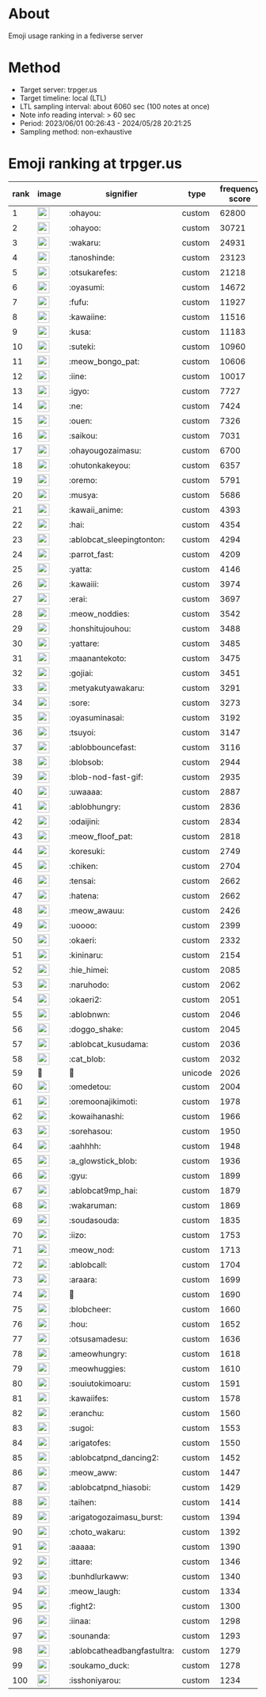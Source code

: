 # About
Emoji usage ranking in a fediverse server

# Method
- Target server: trpger.us
- Target timeline: local (LTL)
- LTL sampling interval: about 6060 sec (100 notes at once)
- Note info reading interval: > 60 sec
- Period: 2023/06/01 00:26:43 - 2024/05/28 20:21:25 
- Sampling method: non-exhaustive

# Emoji ranking at trpger.us

|rank|image|signifier|type|frequency score|
|----|----|----|----|----|
|1|<img height="24" src="https://trpger.us/emoji/ohayou.webp">|:ohayou:|custom|62800|
|2|<img height="24" src="https://trpger.us/emoji/ohayoo.webp">|:ohayoo:|custom|30721|
|3|<img height="24" src="https://trpger.us/emoji/wakaru.webp">|:wakaru:|custom|24931|
|4|<img height="24" src="https://trpger.us/emoji/tanoshinde.webp">|:tanoshinde:|custom|23123|
|5|<img height="24" src="https://trpger.us/emoji/otsukarefes.webp">|:otsukarefes:|custom|21218|
|6|<img height="24" src="https://trpger.us/emoji/oyasumi.webp">|:oyasumi:|custom|14672|
|7|<img height="24" src="https://trpger.us/emoji/fufu.webp">|:fufu:|custom|11927|
|8|<img height="24" src="https://trpger.us/emoji/kawaiine.webp">|:kawaiine:|custom|11516|
|9|<img height="24" src="https://trpger.us/emoji/kusa.webp">|:kusa:|custom|11183|
|10|<img height="24" src="https://trpger.us/emoji/suteki.webp">|:suteki:|custom|10960|
|11|<img height="24" src="https://trpger.us/emoji/meow_bongo_pat.webp">|:meow_bongo_pat:|custom|10606|
|12|<img height="24" src="https://trpger.us/emoji/iine.webp">|:iine:|custom|10017|
|13|<img height="24" src="https://trpger.us/emoji/igyo.webp">|:igyo:|custom|7727|
|14|<img height="24" src="https://trpger.us/emoji/ne.webp">|:ne:|custom|7424|
|15|<img height="24" src="https://trpger.us/emoji/ouen.webp">|:ouen:|custom|7326|
|16|<img height="24" src="https://trpger.us/emoji/saikou.webp">|:saikou:|custom|7031|
|17|<img height="24" src="https://trpger.us/emoji/ohayougozaimasu.webp">|:ohayougozaimasu:|custom|6700|
|18|<img height="24" src="https://trpger.us/emoji/ohutonkakeyou.webp">|:ohutonkakeyou:|custom|6357|
|19|<img height="24" src="https://trpger.us/emoji/oremo.webp">|:oremo:|custom|5791|
|20|<img height="24" src="https://trpger.us/emoji/musya.webp">|:musya:|custom|5686|
|21|<img height="24" src="https://trpger.us/emoji/kawaii_anime.webp">|:kawaii_anime:|custom|4393|
|22|<img height="24" src="https://trpger.us/emoji/hai.webp">|:hai:|custom|4354|
|23|<img height="24" src="https://trpger.us/emoji/ablobcat_sleepingtonton.webp">|:ablobcat_sleepingtonton:|custom|4294|
|24|<img height="24" src="https://trpger.us/emoji/parrot_fast.webp">|:parrot_fast:|custom|4209|
|25|<img height="24" src="https://trpger.us/emoji/yatta.webp">|:yatta:|custom|4146|
|26|<img height="24" src="https://trpger.us/emoji/kawaiii.webp">|:kawaiii:|custom|3974|
|27|<img height="24" src="https://trpger.us/emoji/erai.webp">|:erai:|custom|3697|
|28|<img height="24" src="https://trpger.us/emoji/meow_noddies.webp">|:meow_noddies:|custom|3542|
|29|<img height="24" src="https://trpger.us/emoji/honshitujouhou.webp">|:honshitujouhou:|custom|3488|
|30|<img height="24" src="https://trpger.us/emoji/yattare.webp">|:yattare:|custom|3485|
|31|<img height="24" src="https://trpger.us/emoji/maanantekoto.webp">|:maanantekoto:|custom|3475|
|32|<img height="24" src="https://trpger.us/emoji/gojiai.webp">|:gojiai:|custom|3451|
|33|<img height="24" src="https://trpger.us/emoji/metyakutyawakaru.webp">|:metyakutyawakaru:|custom|3291|
|34|<img height="24" src="https://trpger.us/emoji/sore.webp">|:sore:|custom|3273|
|35|<img height="24" src="https://trpger.us/emoji/oyasuminasai.webp">|:oyasuminasai:|custom|3192|
|36|<img height="24" src="https://trpger.us/emoji/tsuyoi.webp">|:tsuyoi:|custom|3147|
|37|<img height="24" src="https://trpger.us/emoji/ablobbouncefast.webp">|:ablobbouncefast:|custom|3116|
|38|<img height="24" src="https://trpger.us/emoji/blobsob.webp">|:blobsob:|custom|2944|
|39|<img height="24" src="https://trpger.us/emoji/blob-nod-fast-gif.webp">|:blob-nod-fast-gif:|custom|2935|
|40|<img height="24" src="https://trpger.us/emoji/uwaaaa.webp">|:uwaaaa:|custom|2887|
|41|<img height="24" src="https://trpger.us/emoji/ablobhungry.webp">|:ablobhungry:|custom|2836|
|42|<img height="24" src="https://trpger.us/emoji/odaijini.webp">|:odaijini:|custom|2834|
|43|<img height="24" src="https://trpger.us/emoji/meow_floof_pat.webp">|:meow_floof_pat:|custom|2818|
|44|<img height="24" src="https://trpger.us/emoji/koresuki.webp">|:koresuki:|custom|2749|
|45|<img height="24" src="https://trpger.us/emoji/chiken.webp">|:chiken:|custom|2704|
|46|<img height="24" src="https://trpger.us/emoji/tensai.webp">|:tensai:|custom|2662|
|47|<img height="24" src="https://trpger.us/emoji/hatena.webp">|:hatena:|custom|2662|
|48|<img height="24" src="https://trpger.us/emoji/meow_awauu.webp">|:meow_awauu:|custom|2426|
|49|<img height="24" src="https://trpger.us/emoji/uoooo.webp">|:uoooo:|custom|2399|
|50|<img height="24" src="https://trpger.us/emoji/okaeri.webp">|:okaeri:|custom|2332|
|51|<img height="24" src="https://trpger.us/emoji/kininaru.webp">|:kininaru:|custom|2154|
|52|<img height="24" src="https://trpger.us/emoji/hie_himei.webp">|:hie_himei:|custom|2085|
|53|<img height="24" src="https://trpger.us/emoji/naruhodo.webp">|:naruhodo:|custom|2062|
|54|<img height="24" src="https://trpger.us/emoji/okaeri2.webp">|:okaeri2:|custom|2051|
|55|<img height="24" src="https://trpger.us/emoji/ablobnwn.webp">|:ablobnwn:|custom|2046|
|56|<img height="24" src="https://trpger.us/emoji/doggo_shake.webp">|:doggo_shake:|custom|2045|
|57|<img height="24" src="https://trpger.us/emoji/ablobcat_kusudama.webp">|:ablobcat_kusudama:|custom|2036|
|58|<img height="24" src="https://trpger.us/emoji/cat_blob.webp">|:cat_blob:|custom|2032|
|59|🍮|🍮|unicode|2026|
|60|<img height="24" src="https://trpger.us/emoji/omedetou.webp">|:omedetou:|custom|2004|
|61|<img height="24" src="https://trpger.us/emoji/oremoonajikimoti.webp">|:oremoonajikimoti:|custom|1978|
|62|<img height="24" src="https://trpger.us/emoji/kowaihanashi.webp">|:kowaihanashi:|custom|1966|
|63|<img height="24" src="https://trpger.us/emoji/sorehasou.webp">|:sorehasou:|custom|1950|
|64|<img height="24" src="https://trpger.us/emoji/aahhhh.webp">|:aahhhh:|custom|1948|
|65|<img height="24" src="https://trpger.us/emoji/a_glowstick_blob.webp">|:a_glowstick_blob:|custom|1936|
|66|<img height="24" src="https://trpger.us/emoji/gyu.webp">|:gyu:|custom|1899|
|67|<img height="24" src="https://trpger.us/emoji/ablobcat9mp_hai.webp">|:ablobcat9mp_hai:|custom|1879|
|68|<img height="24" src="https://trpger.us/emoji/wakaruman.webp">|:wakaruman:|custom|1869|
|69|<img height="24" src="https://trpger.us/emoji/soudasouda.webp">|:soudasouda:|custom|1835|
|70|<img height="24" src="https://trpger.us/emoji/iizo.webp">|:iizo:|custom|1753|
|71|<img height="24" src="https://trpger.us/emoji/meow_nod.webp">|:meow_nod:|custom|1713|
|72|<img height="24" src="https://trpger.us/emoji/ablobcall.webp">|:ablobcall:|custom|1704|
|73|<img height="24" src="https://trpger.us/emoji/araara.webp">|:araara:|custom|1699|
|74|<img height="24" src="https://trpger.us/emoji/birthday.webp">|:birthday:|custom|1690|
|75|<img height="24" src="https://trpger.us/emoji/blobcheer.webp">|:blobcheer:|custom|1660|
|76|<img height="24" src="https://trpger.us/emoji/hou.webp">|:hou:|custom|1652|
|77|<img height="24" src="https://trpger.us/emoji/otsusamadesu.webp">|:otsusamadesu:|custom|1636|
|78|<img height="24" src="https://trpger.us/emoji/ameowhungry.webp">|:ameowhungry:|custom|1618|
|79|<img height="24" src="https://trpger.us/emoji/meowhuggies.webp">|:meowhuggies:|custom|1610|
|80|<img height="24" src="https://trpger.us/emoji/souiutokimoaru.webp">|:souiutokimoaru:|custom|1591|
|81|<img height="24" src="https://trpger.us/emoji/kawaiifes.webp">|:kawaiifes:|custom|1578|
|82|<img height="24" src="https://trpger.us/emoji/eranchu.webp">|:eranchu:|custom|1560|
|83|<img height="24" src="https://trpger.us/emoji/sugoi.webp">|:sugoi:|custom|1553|
|84|<img height="24" src="https://trpger.us/emoji/arigatofes.webp">|:arigatofes:|custom|1550|
|85|<img height="24" src="https://trpger.us/emoji/ablobcatpnd_dancing2.webp">|:ablobcatpnd_dancing2:|custom|1452|
|86|<img height="24" src="https://trpger.us/emoji/meow_aww.webp">|:meow_aww:|custom|1447|
|87|<img height="24" src="https://trpger.us/emoji/ablobcatpnd_hiasobi.webp">|:ablobcatpnd_hiasobi:|custom|1429|
|88|<img height="24" src="https://trpger.us/emoji/taihen.webp">|:taihen:|custom|1414|
|89|<img height="24" src="https://trpger.us/emoji/arigatogozaimasu_burst.webp">|:arigatogozaimasu_burst:|custom|1394|
|90|<img height="24" src="https://trpger.us/emoji/choto_wakaru.webp">|:choto_wakaru:|custom|1392|
|91|<img height="24" src="https://trpger.us/emoji/aaaaa.webp">|:aaaaa:|custom|1390|
|92|<img height="24" src="https://trpger.us/emoji/ittare.webp">|:ittare:|custom|1346|
|93|<img height="24" src="https://trpger.us/emoji/bunhdlurkaww.webp">|:bunhdlurkaww:|custom|1340|
|94|<img height="24" src="https://trpger.us/emoji/meow_laugh.webp">|:meow_laugh:|custom|1334|
|95|<img height="24" src="https://trpger.us/emoji/fight2.webp">|:fight2:|custom|1300|
|96|<img height="24" src="https://trpger.us/emoji/iinaa.webp">|:iinaa:|custom|1298|
|97|<img height="24" src="https://trpger.us/emoji/sounanda.webp">|:sounanda:|custom|1293|
|98|<img height="24" src="https://trpger.us/emoji/ablobcatheadbangfastultra.webp">|:ablobcatheadbangfastultra:|custom|1279|
|99|<img height="24" src="https://trpger.us/emoji/soukamo_duck.webp">|:soukamo_duck:|custom|1278|
|100|<img height="24" src="https://trpger.us/emoji/isshoniyarou.webp">|:isshoniyarou:|custom|1234|
